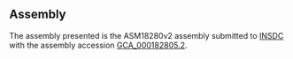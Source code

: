 

Assembly
--------

The assembly presented is the ASM18280v2 assembly submitted to
[INSDC](http://www.insdc.org) with the assembly accession
[GCA\_000182805.2](http://www.ebi.ac.uk/ena/data/view/GCA_000182805.2).
